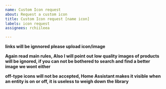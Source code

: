 ```yaml
---
name: Custom Icon request
about: Request a custom icon
title: Custom Icon request [name icon]
labels: icon request
assignees: rchiileea

---
```


**links will be ignnored please upload icon/image**

**Again read main rules, Also I will point out low quality images of products will be ignored, if you can not be bothered to search and find a better image we wont either**

**off-type icons will not be accepted, Home Assistant makes it visible when an entity is on or off, it is useless to weigh down the library**


